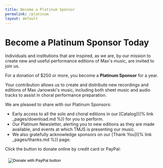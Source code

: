 ```yaml
---
title: Become a Platinum Sponsor
permalink: /platinum
layout: default
---
```


# Become a Platinum Sponsor Today

Individuals and institutions that are inspired, as we are, by our mission
to create new and useful performance editions of Max's music, are invited to
join us.

For a donation of $250 or more, you become a **Platinum Sponsor** for a year.

Your contribution allows us to create and distribute new recordings and editions
of Max Janowski's music, including both sheet music and audio tracks to assist
in choral performance preparation.

We are pleased to share with our Platinum Sponsors:
* Early access to all the solo and choral editions in our [Catalog]({% link _pages/download.md %}) for you to perform.
* Our Platinum Newsletter, alerting you to new editions as they are made available, and events at which TMJS is presenting our music.
* We also gratefully acknowledge sponsors on our [Thank You]({% link _pages/thanks.md %}) page.

<div style="margin-bottom: .25in; text-align: left;">
  <p>Click the button to donate online by credit card or PayPal:</p>
  <div id="donate-button-container">
    <div id="donate-button"></div>
    <script src="https://www.paypalobjects.com/donate/sdk/donate-sdk.js" charset="UTF-8"></script>
    <script>
      PayPal.Donation.Button({
        env: 'production',
        hosted_button_id: 'FG9GJQ9PBZ86U',
        image: {
          src: 'https://www.paypalobjects.com/en_US/i/btn/btn_donateCC_LG.gif',
          alt: 'Donate with PayPal button',
          title: 'PayPal - The safer, easier way to pay online!',
        }
      }).render('#donate-button');
    </script>
    <noscript>
      <form action="https://www.paypal.com/donate" method="post" target="_top" style="display: block; position: relative; left: 10px; top: 6px;">
        <input type="hidden" name="hosted_button_id" value="FG9GJQ9PBZ86U" />
        <input type="image" src="https://www.paypalobjects.com/en_US/i/btn/btn_donate_LG.gif" border="0" name="submit" title="PayPal - The safer, easier way to pay online!" alt="Donate with PayPal button" />
        <img alt="" border="0" src="https://www.paypal.com/en_US/i/scr/pixel.gif" width="1" height="1" />
      </form>
    </noscript>
  </div>
</div>
